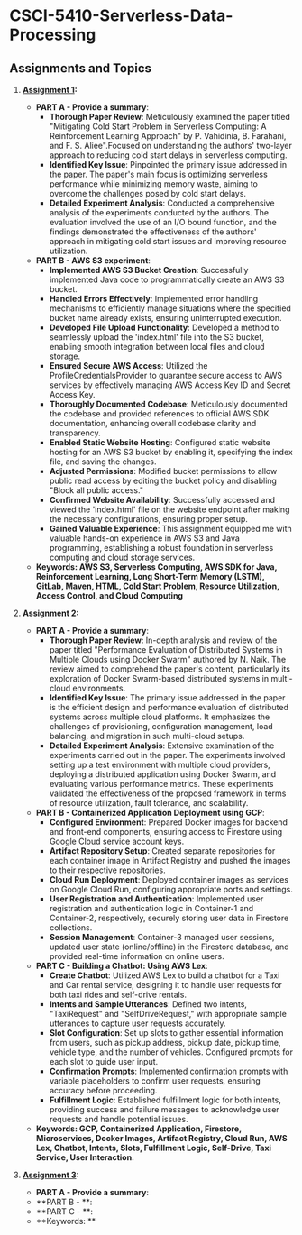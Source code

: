 # CSCI-5410-Serverless-Data-Processing

## Assignments and Topics

1. **[Assignment 1](https://github.com/VikramVenkatapathi/CSCI-5410-Serverless-Data-Processing/tree/main/A1):**
   - **PART A - Provide a summary**:
      - **Thorough Paper Review**: Meticulously examined the paper titled "Mitigating Cold Start Problem in Serverless Computing: A Reinforcement Learning Approach" by P. Vahidinia, B. Farahani, and F. S. Aliee".Focused on understanding the authors' two-layer approach to reducing cold start delays in serverless computing.
      - **Identified Key Issue**: Pinpointed the primary issue addressed in the paper. The paper's main focus is optimizing serverless performance while minimizing memory waste, aiming to overcome the challenges posed by cold start delays.
      - **Detailed Experiment Analysis**: Conducted a comprehensive analysis of the experiments conducted by the authors. The evaluation involved the use of an I/O bound function, and the findings demonstrated the effectiveness of the authors' approach in mitigating cold start issues and improving resource utilization.
   - **PART B - AWS S3 experiment**:
      - **Implemented AWS S3 Bucket Creation**: Successfully implemented Java code to programmatically create an AWS S3 bucket.
      - **Handled Errors Effectively**: Implemented error handling mechanisms to efficiently manage situations where the specified bucket name already exists, ensuring uninterrupted execution.
      - **Developed File Upload Functionality**: Developed a method to seamlessly upload the 'index.html' file into the S3 bucket, enabling smooth integration between local files and cloud storage.
      - **Ensured Secure AWS Access**: Utilized the ProfileCredentialsProvider to guarantee secure access to AWS services by effectively managing AWS Access Key ID and Secret Access Key.
      - **Thoroughly Documented Codebase**: Meticulously documented the codebase and provided references to official AWS SDK documentation, enhancing overall codebase clarity and transparency.
      - **Enabled Static Website Hosting**: Configured static website hosting for an AWS S3 bucket by enabling it, specifying the index file, and saving the changes.
      - **Adjusted Permissions**: Modified bucket permissions to allow public read access by editing the bucket policy and disabling "Block all public access."
      - **Confirmed Website Availability**: Successfully accessed and viewed the 'index.html' file on the website endpoint after making the necessary configurations, ensuring proper setup.
      - **Gained Valuable Experience**: This assignment equipped me with valuable hands-on experience in AWS S3 and Java programming, establishing a robust foundation in serverless computing and cloud storage services.
   - **Keywords: AWS S3, Serverless Computing, AWS SDK for Java, Reinforcement Learning, Long Short-Term Memory (LSTM), GitLab, Maven, HTML, Cold Start Problem, Resource Utilization, Access Control, and Cloud Computing**

2. **[Assignment 2](https://github.com/VikramVenkatapathi/CSCI-5410-Serverless-Data-Processing/tree/main/A2):**
   -  **PART A - Provide a summary**:
      - **Thorough Paper Review**: In-depth analysis and review of the paper titled "Performance Evaluation of Distributed Systems in Multiple Clouds using Docker Swarm" authored by N. Naik. The review aimed to comprehend the paper's content, particularly its exploration of Docker Swarm-based distributed systems in multi-cloud environments.
      -  **Identified Key Issue**: The primary issue addressed in the paper is the efficient design and performance evaluation of distributed systems across multiple cloud platforms. It emphasizes the challenges of provisioning, configuration management, load balancing, and migration in such multi-cloud setups.
      -  **Detailed Experiment Analysis**: Extensive examination of the experiments carried out in the paper. The experiments involved setting up a test environment with multiple cloud providers, deploying a distributed application using Docker Swarm, and evaluating various performance metrics. These experiments validated the effectiveness of the proposed framework in terms of resource utilization, fault tolerance, and scalability.
   -  **PART B - Containerized Application Deployment using GCP**:
      - **Configured Environment**: Prepared Docker images for backend and front-end components, ensuring access to Firestore using Google Cloud service account keys.
      - **Artifact Repository Setup**: Created separate repositories for each container image in Artifact Registry and pushed the images to their respective repositories.
      - **Cloud Run Deployment**: Deployed container images as services on Google Cloud Run, configuring appropriate ports and settings.
      - **User Registration and Authentication**: Implemented user registration and authentication logic in Container-1 and Container-2, respectively, securely storing user data in Firestore collections.
      - **Session Management**: Container-3 managed user sessions, updated user state (online/offline) in the Firestore database, and provided real-time information on online users.  
   -  **PART C - Building a Chatbot: Using AWS Lex**:
      - **Create Chatbot**: Utilized AWS Lex to build a chatbot for a Taxi and Car rental service, designing it to handle user requests for both taxi rides and self-drive rentals.
      - **Intents and Sample Utterances**: Defined two intents, "TaxiRequest" and "SelfDriveRequest," with appropriate sample utterances to capture user requests accurately.
      - **Slot Configuration**: Set up slots to gather essential information from users, such as pickup address, pickup date, pickup time, vehicle type, and the number of vehicles. Configured prompts for each slot to guide user input.
      - **Confirmation Prompts**: Implemented confirmation prompts with variable placeholders to confirm user requests, ensuring accuracy before proceeding.
      - **Fulfillment Logic**: Established fulfillment logic for both intents, providing success and failure messages to acknowledge user requests and handle potential issues.  
   - **Keywords: GCP, Containerized Application, Firestore, Microservices, Docker Images, Artifact Registry, Cloud Run, AWS Lex, Chatbot, Intents, Slots, Fulfillment Logic, Self-Drive, Taxi Service, User Interaction.**

3. **[Assignment 3](https://github.com/VikramVenkatapathi/CSCI-5410-Serverless-Data-Processing/tree/main/A3):**
   - **PART A - Provide a summary**:
   - **PART B - **:
   - **PART C - **:
   - **Keywords: **
